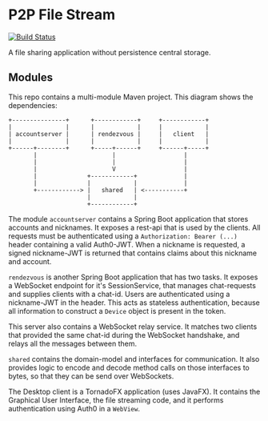 # P2P File Stream

[![Build Status](https://travis-ci.org/p2p-file-stream/p2p-file-stream.svg?branch=master)](https://travis-ci.org/p2p-file-stream/p2p-file-stream)

A file sharing application without persistence central storage. 


## Modules
This repo contains a multi-module Maven project. This diagram shows the dependencies:
```
+---------------+      +------------+     +------------+
|               |      |            |     |            |
| accountserver |      | rendezvous |     |   client   |
|               |      |            |     |            |
+------+--------+      +-----+------+     +------+-----+
       |                     |                   |
       |                     |                   |
       |                     V                   |
       |              +------------+             |
       |              |            |             |
       +------------> |   shared   | <-----------+
                      |            |
                      +------------+
```

The module `accountserver` contains a Spring Boot application that stores accounts and nicknames. It exposes a rest-api that is used by the clients. All requests must be authenticated using a `Authorization: Bearer (...)` header containing a valid Auth0-JWT. When a nickname is requested, a signed nickname-JWT is returned that contains claims about this nickname and account.

`rendezvous` is another Spring Boot application that has two tasks. It exposes a WebSocket endpoint for it's SessionService, that manages chat-requests and supplies clients with a chat-id. Users are authenticated using a nickname-JWT in the header. This acts as stateless authentication, because all information to construct a `Device` object is present in the token.

This server also contains a WebSocket relay service. It matches two clients that provided the same chat-id during the WebSocket handshake, and relays all the messages between them.

`shared` contains the domain-model and interfaces for communication. It also provides logic to encode and decode method calls on those interfaces to bytes, so that they can be send over WebSockets.

The Desktop client is a TornadoFX application (uses JavaFX). It contains the Graphical User Interface, the file streaming code, and it performs authentication using Auth0 in a `WebView`.
